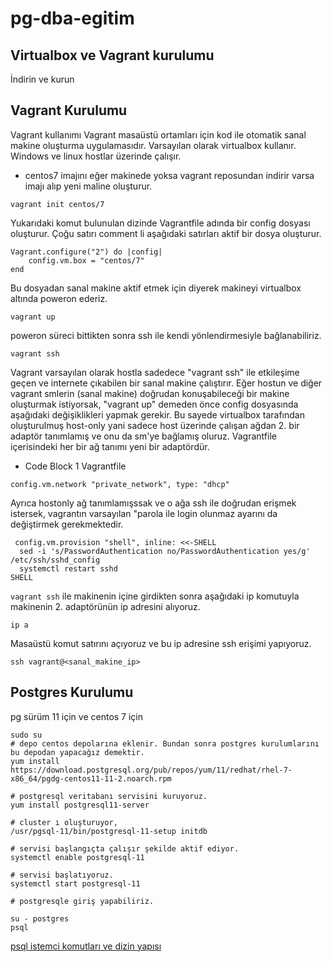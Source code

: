 # pg-dba-egitim

## Virtualbox ve Vagrant kurulumu
İndirin ve kurun

## Vagrant Kurulumu

Vagrant kullanımı
Vagrant masaüstü ortamları için kod ile otomatik sanal makine oluşturma uygulamasıdır. Varsayılan olarak virtualbox kullanır. Windows ve linux hostlar üzerinde çalışır.
* centos7 imajını eğer makinede yoksa vagrant reposundan indirir varsa imajı alıp yeni maline oluşturur.  
```
vagrant init centos/7
```
Yukarıdaki komut bulunulan dizinde Vagrantfile adında bir config dosyası oluşturur. Çoğu satırı comment li aşağıdaki satırları aktif bir dosya oluşturur.

```
Vagrant.configure("2") do |config|
	config.vm.box = "centos/7"
end
```
Bu dosyadan sanal makine aktif etmek için diyerek makineyi virtualbox altında poweron ederiz.

```
vagrant up 
```
poweron süreci bittikten sonra ssh ile kendi yönlendirmesiyle bağlanabiliriz.

```
vagrant ssh
```
Vagrant varsayılan olarak hostla sadedece "vagrant ssh" ile etkileşime geçen ve internete çıkabilen bir sanal makine çalıştırır. Eğer hostun ve diğer vagrant smlerin (sanal makine) doğrudan konuşabileceği bir makine oluşturmak istiyorsak, "vagrant up" demeden önce config dosyasında aşağıdaki değişiklikleri yapmak gerekir. Bu sayede virtualbox tarafından oluşturulmuş host-only yani sadece host üzerinde çalışan ağdan 2. bir adaptör tanımlamış ve onu da sm'ye bağlamış oluruz. Vagrantfile içerisindeki her bir ağ tanımı yeni bir adaptördür.

* Code Block 1 Vagrantfile

```
config.vm.network "private_network", type: "dhcp"
```

Ayrıca hostonly ağ tanımlamışssak ve o ağa ssh ile doğrudan erişmek istersek, vagrantın varsayılan "parola ile login olunmaz ayarını da değiştirmek gerekmektedir.

```
 config.vm.provision "shell", inline: <<-SHELL
  sed -i 's/PasswordAuthentication no/PasswordAuthentication yes/g' /etc/ssh/sshd_config    
  systemctl restart sshd
SHELL
```

```vagrant ssh``` ile makinenin içine girdikten sonra aşağıdaki ip komutuyla makinenin 2. adaptörünün ip adresini alıyoruz.

```
ip a
```

Masaüstü komut satırını açıyoruz ve bu ip adresine ssh erişimi yapıyoruz.
```
ssh vagrant@<sanal_makine_ip>
```

## Postgres Kurulumu
pg sürüm 11 için ve centos 7 için
```
sudo su
# depo centos depolarına eklenir. Bundan sonra postgres kurulumlarını bu depodan yapacağız demektir.
yum install https://download.postgresql.org/pub/repos/yum/11/redhat/rhel-7-x86_64/pgdg-centos11-11-2.noarch.rpm

# postgresql veritabanı servisini kuruyoruz.
yum install postgresql11-server

# cluster ı oluşturuyor,
/usr/pgsql-11/bin/postgresql-11-setup initdb

# servisi başlangıçta çalışır şekilde aktif ediyor. 
systemctl enable postgresql-11

# servisi başlatıyoruz. 
systemctl start postgresql-11

# postgresqle giriş yapabiliriz.

su - postgres
psql
```

[psql istemci komutları ve dizin yapısı](bolum_2.md)

